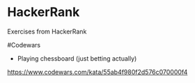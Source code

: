 # HackerRank
Exercises from HackerRank

#Codewars

*   Playing chessboard (just betting actually)

https://www.codewars.com/kata/55ab4f980f2d576c070000f4
